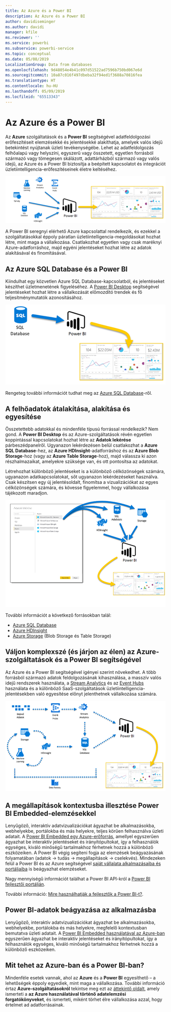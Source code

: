 ```yaml
---
title: Az Azure és a Power BI
description: Az Azure és a Power BI
author: davidiseminger
ms.author: davidi
manager: kfile
ms.reviewer: ''
ms.service: powerbi
ms.subservice: powerbi-service
ms.topic: conceptual
ms.date: 05/08/2019
LocalizationGroup: Data from databases
ms.openlocfilehash: 9d48054e4b41c097d51522ad7596b750bd067e6d
ms.sourcegitcommit: 10a87c016f497dbeba32f94ed1f3688a70816fea
ms.translationtype: HT
ms.contentlocale: hu-HU
ms.lasthandoff: 05/09/2019
ms.locfileid: "65513343"
---
```

# <a name="azure-and-power-bi"></a>Az Azure és a Power BI

Az **Azure** szolgáltatások és a **Power BI** segítségével adatfeldolgozási erőfeszítéseit elemzésekké és jelentésekké alakíthatja, amelyek valós idejű betekintést nyújtanak üzleti tevékenységébe. Lehet az adatfeldolgozás felhőalapú vagy helyszíni, egyszerű vagy összetett, egyetlen forrásból származó vagy tömegesen skálázott, adattárházból származó vagy valós idejű, az Azure és a Power BI biztosítja a beépített kapcsolatot és integrációt üzletiintelligencia-erőfeszítéseinek életre keltéséhez.

![Azure](media/service-azure-and-power-bi/azure_1.png)

A Power BI seregnyi elérhető Azure kapcsolattal rendelkezik, és ezekkel a szolgáltatásokkal éppoly páratlan üzletiintelligencia-megoldásokat hozhat létre, mint maga a vállalkozása. Csatlakozhat egyetlen vagy csak maréknyi Azure-adatforráshoz, majd egyéni jelentéseket hozhat létre az adatok alakításával és finomításával.

## <a name="azure-sql-database-and-power-bi"></a>Az Azure SQL Database és a Power BI

Kiindulhat egy közvetlen Azure SQL Database-kapcsolatból, és jelentéseket készíthet üzletmenetének figyeléséhez. A [Power BI Desktop](desktop-getting-started.md) segítségével jelentéseket hozhat létre a vállalkozását előmozdító trendek és fő teljesítménymutatók azonosításához.

![SQL-ből PBI-be](media/service-azure-and-power-bi/azure_2_sqltopbi.png)

Rengeteg további információt tudhat meg az [Azure SQL Database](http://azure.microsoft.com/services/sql-database/)-ről.

## <a name="transform-shape-and-merge-your-cloud-data"></a>A felhőadatok átalakítása, alakítása és egyesítése

Összetettebb adatokkal és mindenféle típusú forrással rendelkezik? Nem gond. A **Power BI Desktop** és az Azure-szolgáltatások révén egyetlen koppintással kapcsolatokat hozhat létre az **Adatok lekérése** párbeszédpanelről. Ugyanazon lekérdezésen belül csatlakozhat a **Azure SQL Database**-hez, az **Azure HDInsight**-adatforráshoz és az **Azure Blob Storage**-hoz (vagy az **Azure Table Storage**-hoz), majd válassza ki azon részhalmazaikat, amelyekre szüksége van, és ott pontosítsa az adatokat.

Létrehozhat különböző jelentéseket is a különböző célközönségek számára, ugyanazon adatkapcsolatokat, sőt ugyanazon lekérdezéseket használva. Csak készítsen egy új jelentésoldalt, finomítsa a vizualizációkat az egyes célközönségek számára, és kövesse figyelemmel, hogy vállalkozása tájékozott maradjon.

![Több forrásból PBI-be](media/service-azure-and-power-bi/azure_3_multipletopbi.png)

További információt a következő forrásokban talál:

* [Azure SQL Database](http://azure.microsoft.com/services/sql-database/)
* [Azure HDInsight](http://azure.microsoft.com/services/hdinsight/)
* [Azure Storage](http://azure.microsoft.com/services/storage/) (Blob Storage és Table Storage)

## <a name="get-complex-and-ahead-using-azure-services-and-power-bi"></a>Váljon komplexszé (és járjon az élen) az Azure-szolgáltatások és a Power BI segítségével

Az Azure és a Power BI segítségével igényei szerint növekedhet. A több forrásból származó adatok feldolgozásának kihasználása, a masszív valós idejű rendszerek használata, a [Stream Analytics](http://azure.microsoft.com/services/stream-analytics/) és az [Event Hubs](http://azure.microsoft.com/services/event-hubs/) használata és a különböző SaaS-szolgáltatások üzletiintelligencia-jelentésekben való egyesítése előnyt jelenthetnek vállalkozása számára.

![Azure Complex](media/service-azure-and-power-bi/azure_4_complex.png)

## <a name="context-insights-with-power-bi-embedded-analytics"></a>A megállapítások kontextusba illesztése Power BI Embedded-elemzésekkel

Lenyűgöző, interaktív adatvizualizációkat ágyazhat be alkalmazásokba, webhelyekbe, portálokba és más helyekre, teljes körűen felhasználva üzleti adatait. A [Power BI Embedded egy Azure-erőforrás](https://azure.microsoft.com/services/power-bi-embedded/), amellyel egyszerűen ágyazhat be interaktív jelentéseket és irányítópultokat, így a felhasználók egységes, kiváló minőségű tartalmakhoz férhetnek hozzá a különböző eszközeiken.  A Power BI végig segíteni fogja az elemzések beágyazásának folyamatában (adatok -> tudás -> megállapítások -> cselekvés).  Mindezeken felül a Power BI és az Azure segítségével [saját vállalata alkalmazásaiba és portáljaiba](https://powerbi.microsoft.com/developers/embedded-analytics/organization/) is beágyazhat elemzéseket.

Nagy mennyiségű információt találhat a Power BI API-król a [Power BI fejlesztői portálján](http://dev.powerbi.com).

További információ: [Mire használhatják a fejlesztők a Power BI-t?](developer/what-can-you-do.md).

## <a name="embed-your-power-bi-data-within-your-app"></a>Power BI-adatok beágyazása az alkalmazásba

Lenyűgöző, interaktív adatvizualizációkat ágyazhat be alkalmazásokba, webhelyekbe, portálokba és más helyekre, megfelelő kontextusban bemutatva üzleti adatait. A [Power BI Embedded használatával az Azure-ban](https://azure.microsoft.com/services/power-bi-embedded/) egyszerűen ágyazhat be interaktív jelentéseket és irányítópultokat, így a felhasználók egységes, kiváló minőségű tartalmakhoz férhetnek hozzá a különböző eszközeiken.

## <a name="what-could-you-do-with-azure-and-power-bi"></a>Mit tehet az Azure-ban és a Power BI-ban?

Mindenféle esetek vannak, ahol az **Azure** és a **Power BI** egyesíthető – a lehetőségek éppoly egyediek, mint maga a vállalkozása. További információ értaz **Azure-szolgáltatásokról** tekintse meg ezt az [áttekintő oldalt](https://docs.microsoft.com/azure/machine-learning/team-data-science-process/plan-your-environment), amely ismerteti a **az Azure használatával történő adatelemzési forgatókönyveket**, és ismerteti, miként törhet élre vállalkozása azzal, hogy értelmet ad adatforrásainak.